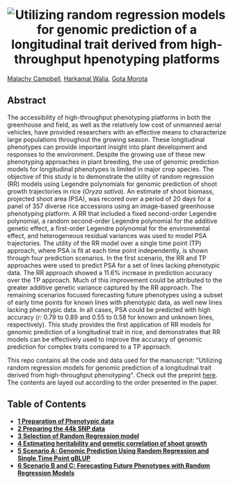 <h1 align="center">
  <img alt=" Utilizing random regression models for genomic prediction of a longitudinal trait derived from high-throughput hpenotyping platforms" />
</h1>

[Malachy Campbell](https://malachycampbell.github.io/), [Harkamal Walia](http://cropstressgenomics.org/), [Gota Morota](http://morotalab.org/)

## Abstract
The accessibility of high-throughput phenotyping platforms in both the greenhouse and field, as well as the relatively low cost of unmanned aerial vehicles, have provided researchers with an effective means to characterize large populations throughout the growing season. These longitudinal phenotypes can provide important insight into plant development and responses to the environment. Despite the growing use of these new phenotyping approaches in plant breeding, the use of genomic prediction models for longitudinal phenotypes is limited in major crop species. The objective of this study is to demonstrate the utility of random regression (RR) models using Legendre polynomials for genomic prediction of shoot growth trajectories in rice (*Oryza sativa*). An estimate of shoot biomass, projected shoot area (PSA), was recored over a period of 20 days for a panel of 357 diverse rice accessions using an image-based greenhouse phenotyping platform. A RR that included a fixed second-order Legendre polynomial, a random second-order Legendre polynomial for the additive genetic effect, a first-order Legendre polynomial for the environmental effect, and heterogeneous residual variances was used to model PSA trajectories. The utility of the RR model over a single time point (TP) approach, where PSA is fit at each time point independently, is shown through four prediction scenarios. In the first scenario, the RR and TP approaches were used to predict PSA for a set of lines lacking phenotypic data. The RR approach showed a 11.6% increase in prediction accuracy over the TP approach. Much of this improvement could be attributed to the greater additive genetic variance captured by the RR approach. The remaining scenarios focused forecasting future phenotypes using a subset of early time points for known lines with phenotypic data, as well new lines lacking phenotypic data. In all cases, PSA could be predicted with high accuracy (*r*: 0.79 to 0.89 and 0.55 to 0.58 for known and unknown lines, respectively). This study provides the first application of RR models for genomic prediction of a longitudinal trait in rice, and demonstrates that RR models can be effectively used to improve the accuracy of genomic prediction for complex traits compared to a TP approach.

This repo contains all the code and data used for the manuscript: "Utilizing random regression models for genomic prediction of a longitudinal trait derived from high-throughput phenotyping". Check out the preprint [here](https://www.biorxiv.org/content/early/2018/05/11/319897). The contents are layed out according to the order presented in the paper.

## Table of Contents

* [**1 Preparation of Phenotypic data**](Rmarkdownfiles/1.Phenoprep.html)
* [**2 Preparing the 44k SNP data**](Rmarkdownfiles/2.Genoprep.html)
* [**3 Selection of Random Regression model**](Rmarkdownfiles/3.RRmodelselection.html)
* [**4 Estimating heritability and genetic correlation of shoot growth**](Rmarkdownfiles/4.Heritability.html)
* [**5 Scenario A: Genomic Prediction Using Random Regression and Single Time Point gBLUP**](Rmarkdownfiles/5.ScenarioA.html)
* [**6 Scenario B and C: Forecasting Future Phenotypes with Random Regression Models**](Rmarkdownfiles/1.Phenoprep.html)
